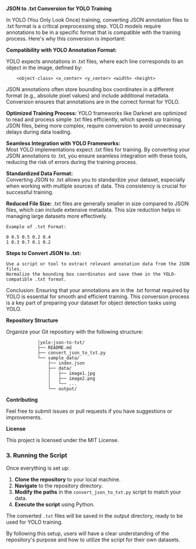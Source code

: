 **JSON to .txt Conversion for YOLO Training**

In YOLO (You Only Look Once) training, converting JSON annotation files to .txt format is a critical preprocessing step. YOLO models require annotations to be in a specific format that is compatible with the training process. Here's why this conversion is important:

**Compatibility with YOLO Annotation Format:**
        
YOLO expects annotations in .txt files, where each line corresponds to an object in the image, defined by:

    

        <object-class> <x_center> <y_center> <width> <height>

JSON annotations often store bounding box coordinates in a different format (e.g., absolute pixel values) and include additional metadata. Conversion ensures that annotations are in the correct format for YOLO.

**Optimized Training Process:**
YOLO frameworks like Darknet are optimized to read and process simple .txt files efficiently, which speeds up training. JSON files, being more complex, require conversion to avoid unnecessary delays during data loading.

**Seamless Integration with YOLO Frameworks:**        
Most YOLO implementations expect .txt files for training. By converting your JSON annotations to .txt, you ensure seamless integration with these tools, reducing the risk of errors during the training process.

**Standardized Data Format:**        
Converting JSON to .txt allows you to standardize your dataset, especially when working with multiple sources of data. This consistency is crucial for successful training.

**Reduced File Size:**
.txt files are generally smaller in size compared to JSON files, which can include extensive metadata. This size reduction helps in managing large datasets more effectively.

    Example of .txt Format:

    0 0.5 0.5 0.2 0.4
    1 0.3 0.7 0.1 0.2

**Steps to Convert JSON to .txt:**

    Use a script or tool to extract relevant annotation data from the JSON files.
    Normalize the bounding box coordinates and save them in the YOLO-compatible .txt format.

Conclusion: Ensuring that your annotations are in the .txt format required by YOLO is essential for smooth and efficient training. This conversion process is a key part of preparing your dataset for object detection tasks using YOLO.

**Repository Structure**

Organize your Git repository with the following structure:

                │yolo-json-to-txt/
                ├── README.md
                ├── convert_json_to_txt.py
                └── sample_data/
                    ├── index.json
                    ├── data/
                    │   ├── image1.jpg
                    │   ├── image2.png
                    │   └── ...
                    └── output/


**Contributing**

Feel free to submit issues or pull requests if you have suggestions or improvements.

**License**

This project is licensed under the MIT License.




### 3. **Running the Script**

Once everything is set up:

1. **Clone the repository** to your local machine.
2. **Navigate** to the repository directory.
3. **Modify the paths** in the `convert_json_to_txt.py` script to match your data.
4. **Execute the script** using Python.

The converted `.txt` files will be saved in the output directory, ready to be used for YOLO training.

By following this setup, users will have a clear understanding of the repository's purpose and how to utilize the script for their own datasets.


